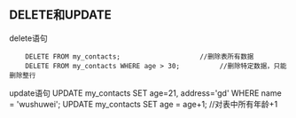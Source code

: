 ## DELETE和UPDATE

delete语句

		DELETE FROM my_contacts;                    //删除表所有数据 
		DELETE FROM my_contacts WHERE age > 30;          //删除特定数据，只能删除整行 
update语句 
		UPDATE my_contacts
		SET 
		age=21,
		address='gd' 
		WHERE name = 'wushuwei'; 
		UPDATE my_contacts SET age = age+1;             //对表中所有年龄+1 